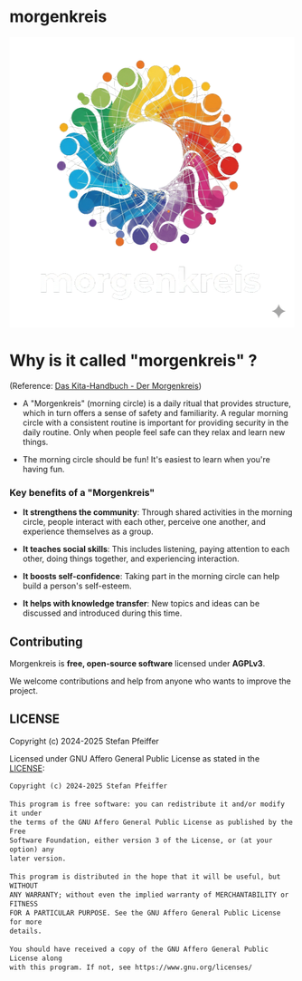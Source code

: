 # morgenkreis

<img alt="light_logo" height="512" src="./logo/morgenkreis_logo_idea_light_transparent.png" width="512"/>

# Why is it called "morgenkreis" ?
(Reference: [Das Kita-Handbuch - Der Morgenkreis](https://www.kindergartenpaedagogik.de/fachartikel/beschaeftigungen-methoden/morgenkreis-ziele-durchfuehrung-sprachfoerderung/))

- A "Morgenkreis" (morning circle) is a daily ritual that provides structure, which in turn offers a sense of safety and familiarity. A regular morning circle with a consistent routine is important for providing security in the daily routine. Only when people feel safe can they relax and learn new things.


- The morning circle should be fun! It's easiest to learn when you're having fun.

### Key benefits of a "Morgenkreis"

- **It strengthens the community**: Through shared activities in the morning circle, people interact with each other, perceive one another, and experience themselves as a group.


- **It teaches social skills**: This includes listening, paying attention to each other, doing things together, and experiencing interaction.


- **It boosts self-confidence**: Taking part in the morning circle can help build a person's self-esteem.


- **It helps with knowledge transfer**: New topics and ideas can be discussed and introduced during this time.

## Contributing

Morgenkreis is **free, open-source software** licensed under **AGPLv3**.

We welcome contributions and help from anyone who wants to improve the project.

## LICENSE

Copyright (c) 2024-2025 Stefan Pfeiffer

Licensed under GNU Affero General Public License as stated in the [LICENSE](LICENSE):

```text
Copyright (c) 2024-2025 Stefan Pfeiffer

This program is free software: you can redistribute it and/or modify it under
the terms of the GNU Affero General Public License as published by the Free
Software Foundation, either version 3 of the License, or (at your option) any
later version.

This program is distributed in the hope that it will be useful, but WITHOUT
ANY WARRANTY; without even the implied warranty of MERCHANTABILITY or FITNESS
FOR A PARTICULAR PURPOSE. See the GNU Affero General Public License for more
details.

You should have received a copy of the GNU Affero General Public License along
with this program. If not, see https://www.gnu.org/licenses/
```